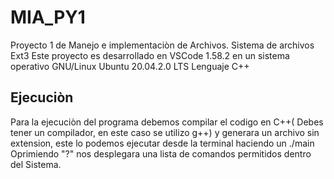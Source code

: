 # MIA_PY1
Proyecto 1 de Manejo e implementaciòn de Archivos. Sistema de archivos Ext3
Este proyecto es desarrollado en VSCode 1.58.2 en un sistema operativo GNU/Linux Ubuntu 20.04.2.0 LTS
Lenguaje C++

## Ejecuciòn 
Para la ejecuciòn del programa debemos compilar el codigo en C++( Debes tener un compilador, en este caso se utilizo g++) y generara un archivo sin extension, este lo podemos ejecutar desde la terminal haciendo un ./main
Oprimiendo "?" nos desplegara una lista de comandos permitidos dentro del Sistema.

